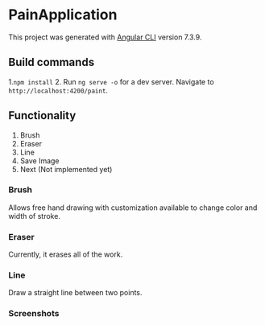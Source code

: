 # PainApplication

This project was generated with [Angular CLI](https://github.com/angular/angular-cli) version 7.3.9.

## Build commands

1.`npm install`
2. Run `ng serve -o` for a dev server. Navigate to `http://localhost:4200/paint`. 

## Functionality

1. Brush
2. Eraser
3. Line
4. Save Image
5. Next (Not implemented yet)

### Brush

Allows free hand drawing with customization available to change color and width of stroke.

### Eraser

Currently, it erases all of the work.

### Line

Draw a straight line between two points.

### Screenshots


